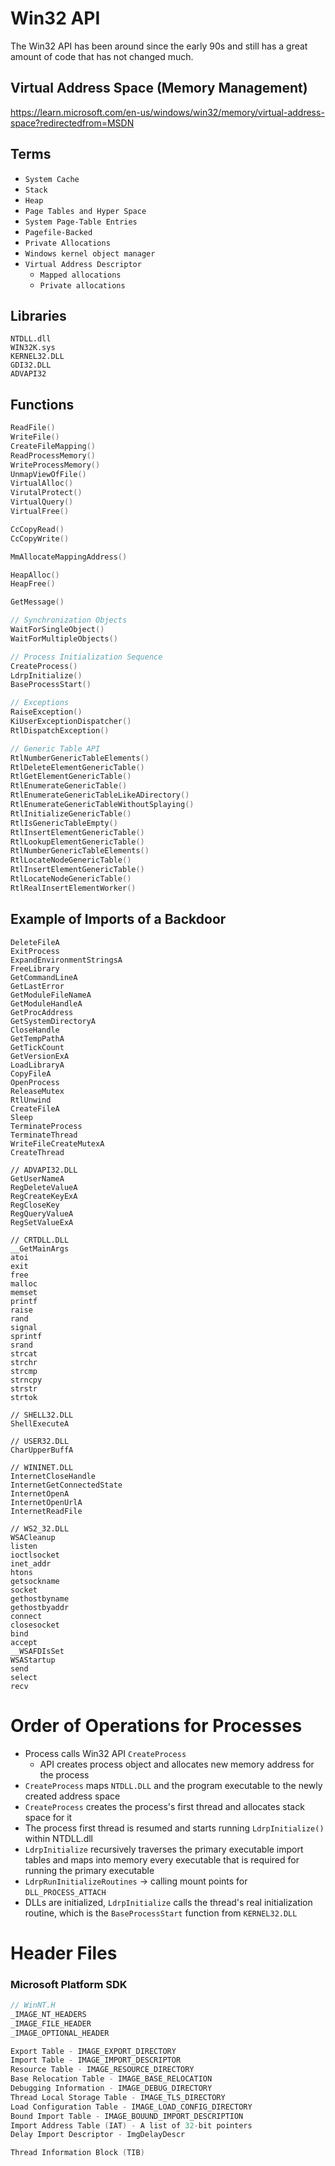 # Win32 API
The Win32 API has been around since the early 90s and still has a great amount of code that has not changed much.

## Virtual Address Space (Memory Management)
https://learn.microsoft.com/en-us/windows/win32/memory/virtual-address-space?redirectedfrom=MSDN

## Terms
- `System Cache`
- `Stack`
- `Heap`
- `Page Tables and Hyper Space`
- `System Page-Table Entries`
- `Pagefile-Backed`
- `Private Allocations`
- `Windows kernel object manager`
- `Virtual Address Descriptor`
    - `Mapped allocations`
    - `Private allocations`
## Libraries

```
NTDLL.dll
WIN32K.sys
KERNEL32.DLL
GDI32.DLL
ADVAPI32
```

## Functions
```cpp
ReadFile()
WriteFile()
CreateFileMapping()
ReadProcessMemory()
WriteProcessMemory()
UnmapViewOfFile()
VirtualAlloc()
VirutalProtect()
VirtualQuery()
VirtualFree()

CcCopyRead()
CcCopyWrite()

MmAllocateMappingAddress()

HeapAlloc()
HeapFree()

GetMessage()

// Synchronization Objects
WaitForSingleObject()
WaitForMultipleObjects()

// Process Initialization Sequence
CreateProcess()
LdrpInitialize()
BaseProcessStart()

// Exceptions
RaiseException()
KiUserExceptionDispatcher()
RtlDispatchException()

// Generic Table API
RtlNumberGenericTableElements()
RtlDeleteElementGenericTable()
RtlGetElementGenericTable()
RtlEnumerateGenericTable()
RtlEnumerateGenericTableLikeADirectory()
RtlEnumerateGenericTableWithoutSplaying()
RtlInitializeGenericTable()
RtlIsGenericTableEmpty()
RtlInsertElementGenericTable()
RtlLookupElementGenericTable()
RtlNumberGenericTableElements()
RtlLocateNodeGenericTable()
RtlInsertElementGenericTable()
RtlLocateNodeGenericTable()
RtlRealInsertElementWorker()
```

## Example of Imports of a Backdoor
```
DeleteFileA
ExitProcess
ExpandEnvironmentStringsA
FreeLibrary
GetCommandLineA
GetLastError
GetModuleFileNameA
GetModuleHandleA
GetProcAddress
GetSystemDirectoryA
CloseHandle
GetTempPathA
GetTickCount
GetVersionExA
LoadLibraryA
CopyFileA
OpenProcess
ReleaseMutex
RtlUnwind
CreateFileA
Sleep
TerminateProcess
TerminateThread
WriteFileCreateMutexA
CreateThread 

// ADVAPI32.DLL
GetUserNameA
RegDeleteValueA
RegCreateKeyExA
RegCloseKey
RegQueryValueA
RegSetValueExA

// CRTDLL.DLL
__GetMainArgs
atoi
exit
free
malloc
memset
printf
raise
rand
signal
sprintf
srand
strcat
strchr
strcmp
strncpy
strstr
strtok

// SHELL32.DLL
ShellExecuteA

// USER32.DLL
CharUpperBuffA

// WININET.DLL
InternetCloseHandle
InternetGetConnectedState
InternetOpenA
InternetOpenUrlA
InternetReadFile

// WS2_32.DLL
WSACleanup
listen
ioctlsocket
inet_addr
htons
getsockname
socket
gethostbyname
gethostbyaddr
connect
closesocket
bind
accept
__WSAFDIsSet
WSAStartup
send
select
recv
```

# Order of Operations for Processes
- Process calls Win32 API `CreateProcess`
    - API creates process object and allocates new memory address for the process
- `CreateProcess` maps `NTDLL.DLL` and the program executable to the newly created address space
- `CreateProcess` creates the process's first thread and allocates stack space for it
- The process first thread is resumed and starts running `LdrpInitialize()` within NTDLL.dll
- `LdrpInitialize` recursively traverses the primary executable import tables and maps into memory every executable that is required for running the primary executable
- `LdrpRunInitializeRoutines` -> calling mount points for `DLL_PROCESS_ATTACH`
- DLLs are initialized, `LdrpInitialize` calls the thread's real initialization routine, which is the `BaseProcessStart` function from `KERNEL32.DLL`

# Header Files
### Microsoft Platform SDK
```c
// WinNT.H
_IMAGE_NT_HEADERS
_IMAGE_FILE_HEADER
_IMAGE_OPTIONAL_HEADER

Export Table - IMAGE_EXPORT_DIRECTORY
Import Table - IMAGE_IMPORT_DESCRIPTOR
Resource Table - IMAGE_RESOURCE_DIRECTORY
Base Relocation Table - IMAGE_BASE_RELOCATION
Debugging Information - IMAGE_DEBUG_DIRECTORY
Thread Local Storage Table - IMAGE_TLS_DIRECTORY
Load Configuration Table - IMAGE_LOAD_CONFIG_DIRECTORY
Bound Import Table - IMAGE_BOUUND_IMPORT_DESCRIPTION
Import Address Table (IAT) - A list of 32-bit pointers
Delay Import Descriptor - ImgDelayDescr

Thread Information Block (TIB)
```